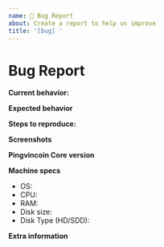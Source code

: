 ```yaml
---
name: 🐜 Bug Report
about: Create a report to help us improve
title: '[bug] '
---
```


<!-- Please make sure you are posting an technical issue related to Pingvincoin Core. --> 

<!-- For general questions about Pingvincoin or wallet recovery please use one of the various communities:
* [Pingducation on reddit](https://www.reddit.com/r/pingducation/)
* [Discord](https://discord.com/invite/pingvincoin) -->

<!-- ISSUES MISSING IMPORTANT INFORMATION MAY BE CLOSED WITHOUT INVESTIGATION. -->

# Bug Report

**Current behavior:**
<!-- Describe how the bug manifests. -->

**Expected behavior**
<!-- Describe what the behavior would be without the bug. -->

**Steps to reproduce:**
<!--  Please explain the steps required to duplicate the issue, especially if you are able to provide a sample application or sample code -->

**Screenshots**
<!-- If the issue is related to the GUI, screenshots can be added to this issue via drag & drop. -->

**Pingvincoin Core version**
<!-- List the version number/commit ID, and if it is an official binary, self compiled or a distribution package such as PPA. -->

**Machine specs**
- OS:
- CPU:
- RAM:
- Disk size:
- Disk Type (HD/SDD):

**Extra information**
<!-- This is normally the contents of a `debug.log` or `config.log` file. Raw text or a link to a pastebin type site are preferred. -->